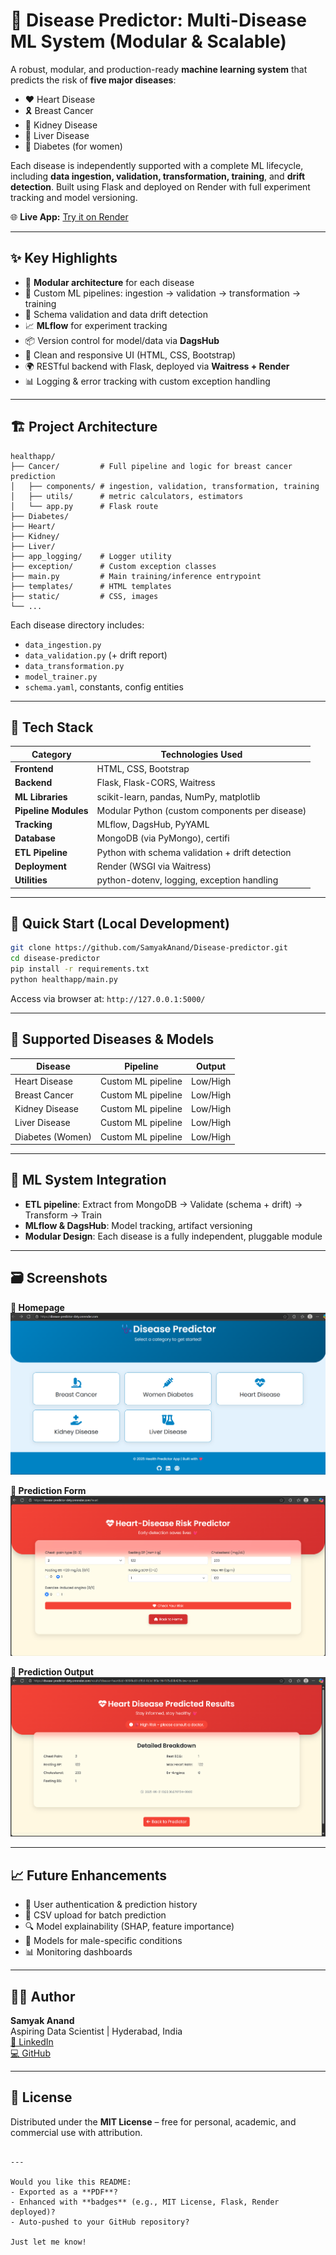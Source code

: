 # 🧠 Disease Predictor: Multi-Disease ML System (Modular & Scalable)

A robust, modular, and production-ready **machine learning system** that predicts the risk of **five major diseases**:

- ❤️ Heart Disease
- 🎗️ Breast Cancer
- 🧪 Kidney Disease
- 🧬 Liver Disease
- 🍭 Diabetes (for women)

Each disease is independently supported with a complete ML lifecycle, including **data ingestion, validation, transformation, training**, and **drift detection**. Built using Flask and deployed on Render with full experiment tracking and model versioning.

🌐 **Live App:** [Try it on Render](https://disease-predictor-dvty.onrender.com/)

---

## ✨ Key Highlights

- 🔁 **Modular architecture** for each disease
- 🧪 Custom ML pipelines: ingestion → validation → transformation → training
- 🧬 Schema validation and data drift detection
- 📈 **MLflow** for experiment tracking
- 📦 Version control for model/data via **DagsHub**
- 🧾 Clean and responsive UI (HTML, CSS, Bootstrap)
- 🌍 RESTful backend with Flask, deployed via **Waitress + Render**
- 📊 Logging & error tracking with custom exception handling

---

## 🏗️ Project Architecture

```
healthapp/
├── Cancer/         # Full pipeline and logic for breast cancer prediction
│   ├── components/ # ingestion, validation, transformation, training
│   ├── utils/      # metric calculators, estimators
│   └── app.py      # Flask route
├── Diabetes/
├── Heart/
├── Kidney/
├── Liver/
├── app_logging/    # Logger utility
├── exception/      # Custom exception classes
├── main.py         # Main training/inference entrypoint
├── templates/      # HTML templates
├── static/         # CSS, images
└── ...
```

Each disease directory includes:
- `data_ingestion.py`
- `data_validation.py` (+ drift report)
- `data_transformation.py`
- `model_trainer.py`
- `schema.yaml`, constants, config entities

---

## 🔧 Tech Stack

| Category             | Technologies Used                                      |
|----------------------|--------------------------------------------------------|
| **Frontend**         | HTML, CSS, Bootstrap                                   |
| **Backend**          | Flask, Flask-CORS, Waitress                            |
| **ML Libraries**     | scikit-learn, pandas, NumPy, matplotlib                |
| **Pipeline Modules** | Modular Python (custom components per disease)         |
| **Tracking**         | MLflow, DagsHub, PyYAML                                |
| **Database**         | MongoDB (via PyMongo), certifi                         |
| **ETL Pipeline**     | Python with schema validation + drift detection        |
| **Deployment**       | Render (WSGI via Waitress)                             |
| **Utilities**        | python-dotenv, logging, exception handling             |

---

## 🚀 Quick Start (Local Development)

```bash
git clone https://github.com/SamyakAnand/Disease-predictor.git
cd disease-predictor
pip install -r requirements.txt
python healthapp/main.py
```

Access via browser at: `http://127.0.0.1:5000/`

---

## 🧠 Supported Diseases & Models

| Disease          | Pipeline             | Output     |
|------------------|----------------------|------------|
| Heart Disease    | Custom ML pipeline   | Low/High   |
| Breast Cancer    | Custom ML pipeline   | Low/High   |
| Kidney Disease   | Custom ML pipeline   | Low/High   |
| Liver Disease    | Custom ML pipeline   | Low/High   |
| Diabetes (Women) | Custom ML pipeline   | Low/High   |

---

## 🔗 ML System Integration

- **ETL pipeline**: Extract from MongoDB → Validate (schema + drift) → Transform → Train
- **MLflow & DagsHub**: Model tracking, artifact versioning
- **Modular Design**: Each disease is a fully independent, pluggable module

---

## 🗃️ Screenshots

**🔹 Homepage**
![Homepage](https://github.com/SamyakAnand/Disease-Predictor/blob/main/images/Home.png)

**🔹 Prediction Form**
![Form](https://github.com/SamyakAnand/Disease-Predictor/blob/main/images/Predictor.png)

**🔹 Prediction Output**
![Result](https://github.com/SamyakAnand/Disease-Predictor/blob/main/images/Result.png)

---

## 📈 Future Enhancements

- 👥 User authentication & prediction history
- 📁 CSV upload for batch prediction
- 🔍 Model explainability (SHAP, feature importance)
- 🧔 Models for male-specific conditions
- 📊 Monitoring dashboards

---

## 👨‍💻 Author

**Samyak Anand**  
Aspiring Data Scientist | Hyderabad, India  
[🔗 LinkedIn](https://www.linkedin.com/in/SamyakAnand/)  
[💻 GitHub](https://github.com/SamyakAnand)

---

## 📝 License

Distributed under the **MIT License** – free for personal, academic, and commercial use with attribution.

```

---

Would you like this README:
- Exported as a **PDF**?
- Enhanced with **badges** (e.g., MIT License, Flask, Render deployed)?
- Auto-pushed to your GitHub repository?

Just let me know!
